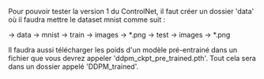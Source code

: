 Pour pouvoir tester la version 1 du ControlNet, il faut créer un dossier 'data' où il faudra mettre le dataset mnist comme suit : 

-> data
    -> mnist
        -> train
            -> images
                -> *.png
        -> test
            -> images
                -> *.png

Il faudra aussi télécharger les poids d'un modèle pré-entrainé dans un fichier que vous devrez appeler 'ddpm_ckpt_pre_trained.pth'. Tout cela sera dans un dossier appelé 'DDPM_trained'.

